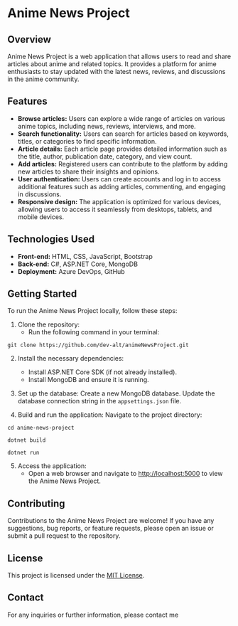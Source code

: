 # Anime News Project

## Overview
Anime News Project is a web application that allows users to read and share articles about anime and related topics. It provides a platform for anime enthusiasts to stay updated with the latest news, reviews, and discussions in the anime community.

## Features
- **Browse articles:** Users can explore a wide range of articles on various anime topics, including news, reviews, interviews, and more.
- **Search functionality:** Users can search for articles based on keywords, titles, or categories to find specific information.
- **Article details:** Each article page provides detailed information such as the title, author, publication date, category, and view count.
- **Add articles:** Registered users can contribute to the platform by adding new articles to share their insights and opinions.
- **User authentication:** Users can create accounts and log in to access additional features such as adding articles, commenting, and engaging in discussions.
- **Responsive design:** The application is optimized for various devices, allowing users to access it seamlessly from desktops, tablets, and mobile devices.

## Technologies Used
- **Front-end:** HTML, CSS, JavaScript, Bootstrap
- **Back-end:** C#, ASP.NET Core, MongoDB
- **Deployment:** Azure DevOps, GitHub

## Getting Started
To run the Anime News Project locally, follow these steps:

1. Clone the repository:
   - Run the following command in your terminal:
```
git clone https://github.com/dev-alt/animeNewsProject.git
```

2. Install the necessary dependencies:
   - Install ASP.NET Core SDK (if not already installed).
   - Install MongoDB and ensure it is running.

3. Set up the database:
   Create a new MongoDB database.
   Update the database connection string in the `appsettings.json` file.

4. Build and run the application:
    Navigate to the project directory:
```
cd anime-news-project

dotnet build

dotnet run
```

5. Access the application:
   - Open a web browser and navigate to [http://localhost:5000](http://localhost:5000) to view the Anime News Project.

## Contributing
Contributions to the Anime News Project are welcome! If you have any suggestions, bug reports, or feature requests, please open an issue or submit a pull request to the repository.

## License
This project is licensed under the [MIT License](LICENSE).

## Contact
For any inquiries or further information, please contact me
